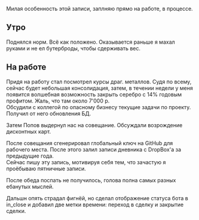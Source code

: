 Милая особенность этой записи, заплняю прямо на работе, в процессе.
## Утро
Поднялся норм. Всё как положено. Оказывается раньше я махал руками и не ел бутерброды, чтобы сдерживать вес.

## На работе
Придя на работу стал посмотрел курсы драг. металлов. Судя по всему, сейчас будет небольшая консолидация, затем, в течении недели у меня появится волшебная возможность закрыть серебро с 14% годовым профитом. Жаль, что там около 7'000 р.  
Обсудили с коллегой по опасному бизнесу текущие задачи по проекту. Получил от него обновления БД.

Затем Попов выдернул нас на совещание. Обсуждали возрождение дисконтных карт.

После совещания сгенерировал глобальный ключ на GitHub для рабочего места. После этого залил записи дневника с DropBox'а за предыдущие года.  
Сейчас пишу эту запись, мотивируя себя тем, что зачастую я проёбываю пятничные записи.

После обеда поспать не получилось, голова полна самых разных ебанутых мыслей.

Дальшн опять страдал фигнёй, но сделал отображение статуса бота в in_close и добавил две метки времени: переход в сделку и закрытие сделки.